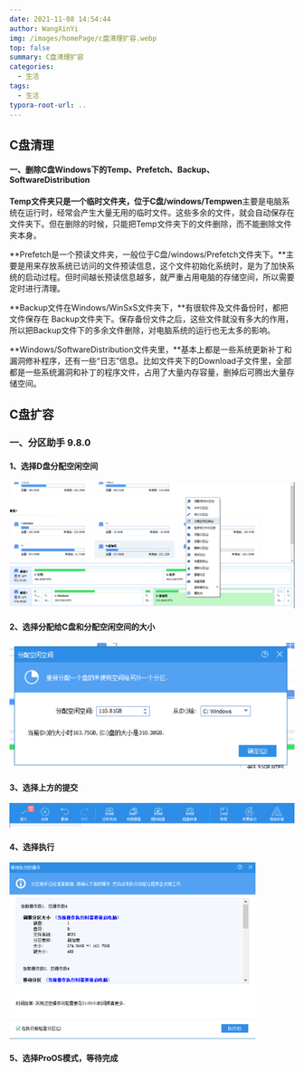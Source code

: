 ```yaml
---
date: 2021-11-08 14:54:44
author: WangXinYi
img: /images/homePage/c盘清理扩容.webp
top: false
summary: C盘清理扩容
categories:
  - 生活
tags:
  - 生活
typora-root-url: ..
---
```


## C盘清理

#### 一、删除C盘Windows下的Temp、Prefetch、Backup、SoftwareDistribution

**Temp文件夹只是一个临时文件夹，位于C盘/windows/Tempwen**主要是电脑系统在运行时，经常会产生大量无用的临时文件。这些多余的文件，就会自动保存在文件夹下。但在删除的时候，只能把Temp文件夹下的文件删除，而不能删除文件夹本身。

**Prefetch是一个预读文件夹，一般位于C盘/windows/Prefetch文件夹下。**主要是用来存放系统已访问的文件预读信息，这个文件初始化系统时，是为了加快系统的启动过程。但时间越长预读信息越多，就严重占用电脑的存储空间，所以需要定时进行清理。

**Backup文件在Windows/WinSxS文件夹下，**有很软件及文件备份时，都把文件保存在 Backup文件夹下。保存备份文件之后，这些文件就没有多大的作用，所以把Backup文件下的多余文件删除，对电脑系统的运行也无太多的影响。

**Windows/SoftwareDistribution文件夹里，**基本上都是一些系统更新补丁和漏洞修补程序，还有一些“日志”信息。比如文件夹下的Download子文件里，全部都是一些系统漏洞和补丁的程序文件，占用了大量内存容量，删掉后可腾出大量存储空间。

## C盘扩容

### 一、分区助手 9.8.0

#### 1、选择D盘分配空闲空间

<img src="/images/C%E7%9B%98%E6%B8%85%E7%90%86%E6%89%A9%E5%AE%B9/image-20230220104100412.png" alt="image-20230220104100412" style="zoom: 50%;box-shadow:rgba(0,0,0,0) 0 0px 0px 0px;" />

#### 2、选择分配给C盘和分配空闲空间的大小

<img src="/images/C%E7%9B%98%E6%B8%85%E7%90%86%E6%89%A9%E5%AE%B9/image-20230220104147768.png" alt="image-20230220104147768" style="zoom:80%;box-shadow:rgba(0,0,0,0) 0 0px 0px 0px;" />

#### 3、选择上方的提交

<img src="/images/C%E7%9B%98%E6%B8%85%E7%90%86%E6%89%A9%E5%AE%B9/image-20230220104256356.png" alt="image-20230220104256356" style="zoom: 50%;box-shadow:rgba(0,0,0,0) 0 0px 0px 0px;" />

#### 4、选择执行

<img src="/images/C%E7%9B%98%E6%B8%85%E7%90%86%E6%89%A9%E5%AE%B9/image-20230220104332743.png" alt="image-20230220104332743" style="zoom: 50%;box-shadow:rgba(0,0,0,0) 0 0px 0px 0px;" />

#### 5、选择ProOS模式，等待完成